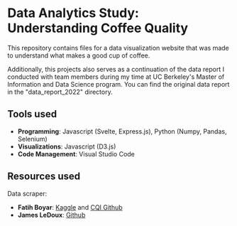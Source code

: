 # Data Analytics Study: Understanding Coffee Quality
This repository contains files for a data visualization website that was made to understand what makes a good cup of coffee. 

Additionally, this projects also serves as a continuation of the data report I conducted with team members during my time at UC Berkeley's Master of Information and Data Science program. You can find the original data report in the "data_report_2022" directory.


## Tools used 
- **Programming**: Javascript (Svelte, Express.js), Python (Numpy, Pandas, Selenium)
- **Visualizations**: Javascript (D3.js)
- **Code Management**: Visual Studio Code

## Resources used
Data scraper:
- **Fatih Boyar**: [Kaggle](https://www.kaggle.com/datasets/fatihb/coffee-quality-data-cqi) and [CQI Github](https://github.com/fatih-boyar/coffee-quality-data-CQI/tree/main) 
- **James LeDoux**: [Github](https://github.com/jldbc/coffee-quality-database/tree/master)